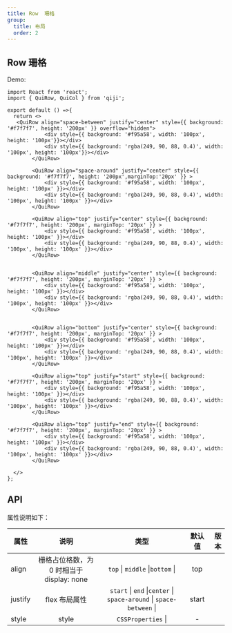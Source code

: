 ```yaml
---
title: Row  珊格
group:
  title: 布局
  order: 2
---
```


## Row 珊格

Demo:

```tsx
import React from 'react';
import { QuiRow, QuiCol } from 'qiji';

export default () =>{
  return <>
   <QuiRow align="space-between" justify="center" style={{ background: '#f7f7f7', height: '200px' }} overflow="hidden">
            <div style={{ background: '#f95a58', width: '100px', height: '100px'}}></div>
            <div style={{ background: 'rgba(249, 90, 88, 0.4)', width: '100px', height: '100px'}}></div>
        </QuiRow>

        <QuiRow align="space-around" justify="center" style={{ background: '#f7f7f7', height: '200px',marginTop:'20px' }} >
            <div style={{ background: '#f95a58', width: '100px', height: '100px' }}></div>
            <div style={{ background: 'rgba(249, 90, 88, 0.4)', width: '100px', height: '100px' }}></div>
        </QuiRow>

        <QuiRow align="top" justify="center" style={{ background: '#f7f7f7', height: '200px', marginTop: '20px' }} >
            <div style={{ background: '#f95a58', width: '100px', height: '100px' }}></div>
            <div style={{ background: 'rgba(249, 90, 88, 0.4)', width: '100px', height: '100px' }}></div>
        </QuiRow>


        <QuiRow align="middle" justify="center" style={{ background: '#f7f7f7', height: '200px', marginTop: '20px' }} >
            <div style={{ background: '#f95a58', width: '100px', height: '100px' }}></div>
            <div style={{ background: 'rgba(249, 90, 88, 0.4)', width: '100px', height: '100px' }}></div>
        </QuiRow>


        <QuiRow align="bottom" justify="center" style={{ background: '#f7f7f7', height: '200px', marginTop: '20px' }} >
            <div style={{ background: '#f95a58', width: '100px', height: '100px' }}></div>
            <div style={{ background: 'rgba(249, 90, 88, 0.4)', width: '100px', height: '100px' }}></div>
        </QuiRow>

        <QuiRow align="top" justify="start" style={{ background: '#f7f7f7', height: '200px', marginTop: '20px' }} >
            <div style={{ background: '#f95a58', width: '100px', height: '100px' }}></div>
            <div style={{ background: 'rgba(249, 90, 88, 0.4)', width: '100px', height: '100px' }}></div>
        </QuiRow>

        <QuiRow align="top" justify="end" style={{ background: '#f7f7f7', height: '200px', marginTop: '20px' }} >
            <div style={{ background: '#f95a58', width: '100px', height: '100px' }}></div>
            <div style={{ background: 'rgba(249, 90, 88, 0.4)', width: '100px', height: '100px' }}></div>
        </QuiRow>
 
  </>
};
```
## API

属性说明如下：

| 属性      |                                                                 说明                                                                 |                 类型                  |  默认值  | 版本 |
| --------- | :----------------------------------------------------------------------------------------------------------------------------------: | :-----------------------------------: | :------: | ---: |
| align      |    栅格占位格数，为 0 时相当于 display: none              | `top` \| `middle` \|`bottom` \|  |  top    |
| justify    |   flex 布局属性  | `start` \| `end` \|`center` \| `space-around` \| `space-between` \|    |    start  |
| style      |      style                                                       | `CSSProperties` \|   | -  | 


